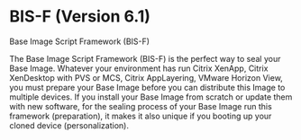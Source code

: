 # BIS-F (Version 6.1)
Base Image Script Framework (BIS-F)

The Base Image Script Framework (BIS-F) is the perfect way to seal your Base Image. 
Whatever your environment has run Citrix XenApp, Citrix XenDesktop with PVS or MCS, Citrix AppLayering, VMware Horizon View, 
you must prepare your Base Image before you can distribute this Image to multiple devices. 
If you install your Base Image from scratch or update them with new software, 
for the sealing process of your Base Image run this framework (preparation), 
it makes it also unique if you booting up your cloned device (personalization).

